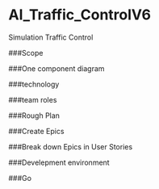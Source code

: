 # Al_Traffic_ControlV6
Simulation Traffic Control


###Scope 

###One component diagram

###technology

###team roles

###Rough Plan

###Create Epics

###Break down Epics in User Stories

###Develepment environment

###Go

